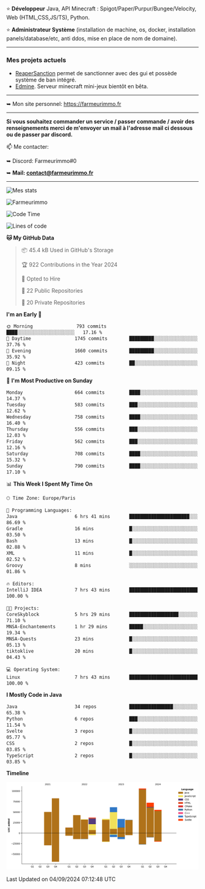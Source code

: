 ⭐ **Développeur** Java, API Minecraft : Spigot/Paper/Purpur/Bungee/Velocity, Web (HTML,CSS,JS/TS), Python.

⭐ **Administrateur Système** (installation de machine, os, docker, installation panels/database/etc, anti ddos, mise en place de nom de domaine).

---

### Mes projets actuels
- [ReaperSanction](https://www.spigotmc.org/resources/reapersanction.89580/) permet de sanctionner avec des gui et possède système de ban intégré.
- [Edmine](https://edmine.net). Serveur minecraft mini-jeux bientôt en bêta.

---

➥ Mon site personnel: https://farmeurimmo.fr

---

**Si vous souhaitez commander un service / passer commande / avoir des renseignements merci de m'envoyer un mail à l'adresse mail ci dessous ou de passer par discord.**

📫 Me contacter:
 
   ➥ Discord: Farmeurimmo#0
   
   ➥ **Mail: contact@farmeurimmo.fr**

---

![Mes stats](https://github-readme-stats.farmeurimmo.fr/api?username=Farmeurimmo&count_private=true&show_icons=true&theme=radical)

<img src="https://komarev.com/ghpvc/?username=Farmeurimmo" alt="Farmeurimmo" />

<!--START_SECTION:waka-->
![Code Time](http://img.shields.io/badge/Code%20Time-1%2C527%20hrs%205%20mins-blue)

![Lines of code](https://img.shields.io/badge/From%20Hello%20World%20I%27ve%20Written-649.6%20thousand%20lines%20of%20code-blue)

**🐱 My GitHub Data** 

> 📦 45.4 kB Used in GitHub's Storage 
 > 
> 🏆 922 Contributions in the Year 2024
 > 
> 💼 Opted to Hire
 > 
> 📜 22 Public Repositories 
 > 
> 🔑 20 Private Repositories 
 > 
**I'm an Early 🐤** 

```text
🌞 Morning                793 commits         ████░░░░░░░░░░░░░░░░░░░░░   17.16 % 
🌆 Daytime                1745 commits        █████████░░░░░░░░░░░░░░░░   37.76 % 
🌃 Evening                1660 commits        █████████░░░░░░░░░░░░░░░░   35.92 % 
🌙 Night                  423 commits         ██░░░░░░░░░░░░░░░░░░░░░░░   09.15 % 
```
📅 **I'm Most Productive on Sunday** 

```text
Monday                   664 commits         ████░░░░░░░░░░░░░░░░░░░░░   14.37 % 
Tuesday                  583 commits         ███░░░░░░░░░░░░░░░░░░░░░░   12.62 % 
Wednesday                758 commits         ████░░░░░░░░░░░░░░░░░░░░░   16.40 % 
Thursday                 556 commits         ███░░░░░░░░░░░░░░░░░░░░░░   12.03 % 
Friday                   562 commits         ███░░░░░░░░░░░░░░░░░░░░░░   12.16 % 
Saturday                 708 commits         ████░░░░░░░░░░░░░░░░░░░░░   15.32 % 
Sunday                   790 commits         ████░░░░░░░░░░░░░░░░░░░░░   17.10 % 
```


📊 **This Week I Spent My Time On** 

```text
🕑︎ Time Zone: Europe/Paris

💬 Programming Languages: 
Java                     6 hrs 41 mins       ██████████████████████░░░   86.69 % 
Gradle                   16 mins             █░░░░░░░░░░░░░░░░░░░░░░░░   03.50 % 
Bash                     13 mins             █░░░░░░░░░░░░░░░░░░░░░░░░   02.88 % 
XML                      11 mins             █░░░░░░░░░░░░░░░░░░░░░░░░   02.52 % 
Groovy                   8 mins              ░░░░░░░░░░░░░░░░░░░░░░░░░   01.86 % 

🔥 Editors: 
IntelliJ IDEA            7 hrs 43 mins       █████████████████████████   100.00 % 

🐱‍💻 Projects: 
CoreSkyblock             5 hrs 29 mins       ██████████████████░░░░░░░   71.10 % 
MNSA-Enchantements       1 hr 29 mins        █████░░░░░░░░░░░░░░░░░░░░   19.34 % 
MNSA-Quests              23 mins             █░░░░░░░░░░░░░░░░░░░░░░░░   05.13 % 
tiktoklive               20 mins             █░░░░░░░░░░░░░░░░░░░░░░░░   04.43 % 

💻 Operating System: 
Linux                    7 hrs 43 mins       █████████████████████████   100.00 % 
```

**I Mostly Code in Java** 

```text
Java                     34 repos            ████████████████░░░░░░░░░   65.38 % 
Python                   6 repos             ███░░░░░░░░░░░░░░░░░░░░░░   11.54 % 
Svelte                   3 repos             █░░░░░░░░░░░░░░░░░░░░░░░░   05.77 % 
CSS                      2 repos             █░░░░░░░░░░░░░░░░░░░░░░░░   03.85 % 
TypeScript               2 repos             █░░░░░░░░░░░░░░░░░░░░░░░░   03.85 % 
```



**Timeline**

![Lines of Code chart](https://raw.githubusercontent.com/Farmeurimmo/Farmeurimmo/main/assets/bar_graph.png)


 Last Updated on 04/09/2024 07:12:48 UTC
<!--END_SECTION:waka-->
